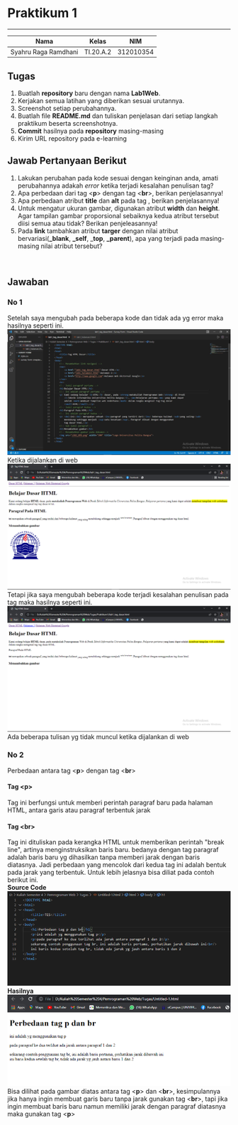 # **Praktikum 1**
  ---------------
|Nama			|Kelas		|NIM		|
|-----			|-----		|-----		|
|Syahru	Raga Ramdhani	|TI.20.A.2	|312010354	|

## **Tugas**
1. Buatlah **repository** baru dengan nama **Lab1Web**.
2. Kerjakan semua latihan yang diberikan sesuai urutannya.
3. Screenshot setiap perubahannya.
4. Buatlah file **README.md** dan tuliskan penjelasan dari setiap langkah praktikum beserta screenshotnya.
5. **Commit** hasilnya pada **repository** masing-masing
6. Kirim URL repository pada e-learning

## **Jawab Pertanyaan Berikut**
1. Lakukan perubahan pada kode sesuai dengan keinginan anda, amati perubahannya adakah *error* ketika terjadi kesalahan penulisan tag?
2. Apa perbedaan dari tag <**p**> dengan tag <**br**>, berikan penjelasannya!
3. Apa perbedaan atribut **title** dan **alt** pada tag <img>, berikan penjelasannya!
4. Untuk mengatur ukuran gambar, digunakan atribut **width** dan **height**. Agar tampilan gambar proporsional sebaiknya kedua atribut tersebut diisi semua atau tidak? Berikan penjeleasannya!
5. Pada **link** tambahkan atribut **targer** dengan nilai atribut bervariasi(**_blank**, **_self**, _**top**, **_parent**), apa yang terjadi pada masing-masing nilai atribut tersebut?
<br/>

## **Jawaban**
### **No 1**
Setelah saya mengubah pada beberapa kode dan tidak ada yg error maka hasilnya seperti ini.<br>
![Gambar](/Gambar/Gambar1.PNG)
Ketika dijalankan di web <br>
![Gambar](/Gambar/Capture2.PNG)
Tetapi jika saya mengubah beberapa kode terjadi kesalahan penulisan pada tag maka hasilnya seperti ini.<br>
![Gambar](/Gambar/Capture3.PNG)
Ada beberapa tulisan yg tidak muncul ketika dijalankan di web
<br/>
### **No 2**
Perbedaan antara tag <**p**> dengan tag <**br**>
#### **Tag <**p**>**
Tag ini berfungsi untuk memberi perintah paragraf baru pada halaman HTML, antara garis atau paragraf terbentuk jarak
#### **Tag <**br**>**
Tag ini dituliskan pada kerangka HTML untuk memberikan perintah "break line", artinya menginstruksikan baris baru. bedanya dengan tag paragraf adalah baris baru yg dihasilkan tanpa memberi jarak dengan baris diatasnya.
Jadi perbedaan yang mencolok dari kedua tag ini adalah bentuk pada jarak yang terbentuk. Untuk lebih jelasnya bisa diliat pada contoh berikut ini. <br>
**Source Code** 
![Gambar](/Gambar/Capture4.PNG)
**Hasilnya** 
![Gambar](/Gambar/Capture5.PNG)
Bisa dilihat pada gambar diatas antara tag <**p**> dan <**br**>, kesimpulannya jika hanya ingin membuat garis baru tanpa jarak gunakan tag <**br**>, tapi jika ingin membuat baris baru namun memiliki jarak dengan paragraf diatasnya maka gunakan tag <**p**>
 